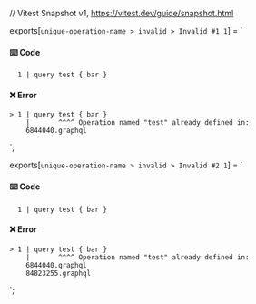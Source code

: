 // Vitest Snapshot v1, https://vitest.dev/guide/snapshot.html

exports[`unique-operation-name > invalid > Invalid #1 1`] = `
#### ⌨️ Code

      1 | query test { bar }

#### ❌ Error

    > 1 | query test { bar }
        |       ^^^^ Operation named "test" already defined in:
    	6844040.graphql
`;

exports[`unique-operation-name > invalid > Invalid #2 1`] = `
#### ⌨️ Code

      1 | query test { bar }

#### ❌ Error

    > 1 | query test { bar }
        |       ^^^^ Operation named "test" already defined in:
    	6844040.graphql
    	84823255.graphql
`;
